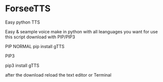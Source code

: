 # ForseeTTS
Easy python TTS 




Easy & seample voice make in python with all leanguages you want 
for use this script download with PIP/PIP3


PIP NORMAL
pip install gTTS


PIP3


pip3 install gTTS

after the download reload the text editor or Terminal

